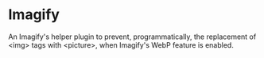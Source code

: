 # Imagify
An Imagify's helper plugin to prevent, programmatically, the replacement of &lt;img> tags with &lt;picture>, when Imagify's WebP feature is enabled.
